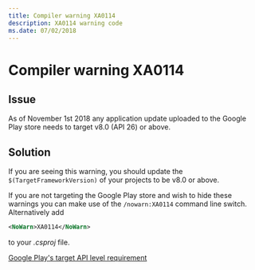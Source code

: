 ```yaml
---
title: Compiler warning XA0114
description: XA0114 warning code
ms.date: 07/02/2018
---
```

# Compiler warning XA0114

## Issue

As of November 1st 2018 any application update uploaded to the Google Play
store needs to target v8.0 (API 26) or above.

## Solution

If you are seeing this
warning, you should update the `$(TargetFrameworkVersion)` of your projects
to be v8.0 or above.

If you are not targeting the Google Play store and wish to hide these
warnings you can make use of the `/nowarn:XA0114` command line switch. 
Alternatively add

```xml
<NoWarn>XA0114</NoWarn>
```

to your *.csproj* file.

[Google Play's target API level requirement](https://developer.android.com/distribute/best-practices/develop/target-sdk)
